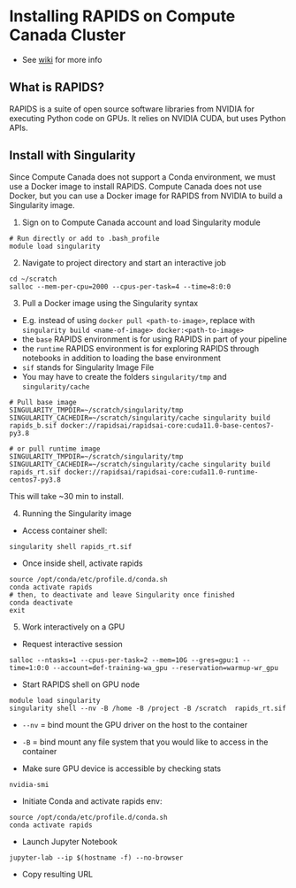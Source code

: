 # Installing RAPIDS on Compute Canada Cluster

* See [wiki](https://docs.computecanada.ca/wiki/RAPIDS) for more info

## What is RAPIDS?

RAPIDS is a suite of open source software libraries from NVIDIA for executing Python code on GPUs. It relies on NVIDIA CUDA, but uses Python APIs.

## Install with Singularity
Since Compute Canada does not support a Conda environment, we must use a Docker image to install RAPIDS. Compute Canada does not use Docker, but you can use a Docker image for RAPIDS from NVIDIA to build a Singularity image.

1. Sign on to Compute Canada account and load Singularity module
```
# Run directly or add to .bash_profile
module load singularity
```

2. Navigate to project directory and start an interactive job

```
cd ~/scratch
salloc --mem-per-cpu=2000 --cpus-per-task=4 --time=8:0:0
```

3. Pull a Docker image using the Singularity syntax

* E.g. instead of using `docker pull <path-to-image>`, replace with `singularity build <name-of-image> docker:<path-to-image>`
* the `base` RAPIDS environment is for using RAPIDS in part of your pipeline
* the `runtime` RAPIDS environment is for exploring RAPIDS through notebooks in addition to loading the base environment
* `sif` stands for Singularity Image File
* You may have to create the folders `singularity/tmp` and `singularity/cache`

```
# Pull base image
SINGULARITY_TMPDIR=~/scratch/singularity/tmp SINGULARITY_CACHEDIR=~/scratch/singularity/cache singularity build rapids_b.sif docker://rapidsai/rapidsai-core:cuda11.0-base-centos7-py3.8

# or pull runtime image
SINGULARITY_TMPDIR=~/scratch/singularity/tmp SINGULARITY_CACHEDIR=~/scratch/singularity/cache singularity build rapids_rt.sif docker://rapidsai/rapidsai-core:cuda11.0-runtime-centos7-py3.8
```

This will take ~30 min to install.

4. Running the Singularity image

* Access container shell:

```
singularity shell rapids_rt.sif
```

* Once inside shell, activate rapids

```
source /opt/conda/etc/profile.d/conda.sh
conda activate rapids
# then, to deactivate and leave Singularity once finished
conda deactivate
exit
```

5. Work interactively on a GPU

* Request interactive session

```
salloc --ntasks=1 --cpus-per-task=2 --mem=10G --gres=gpu:1 --time=1:0:0 --account=def-training-wa_gpu --reservation=warmup-wr_gpu
```

* Start RAPIDS shell on GPU node

```
module load singularity
singularity shell --nv -B /home -B /project -B /scratch  rapids_rt.sif
```

* `--nv` = bind mount the GPU driver on the host to the container
* `-B` = bind mount any file system that you would like to access in the container

* Make sure GPU device is accessible by checking stats
```
nvidia-smi
```

* Initiate Conda and activate rapids env:

```
source /opt/conda/etc/profile.d/conda.sh
conda activate rapids
```

* Launch Jupyter Notebook

```
jupyter-lab --ip $(hostname -f) --no-browser
```

* Copy resulting URL
